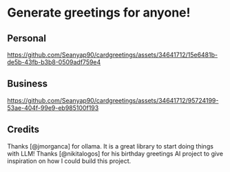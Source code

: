 # Generate greetings for anyone!


## Personal

https://github.com/Seanyap90/cardgreetings/assets/34641712/15e6481b-de5b-43fb-b3b8-0509adf759e4

## Business


https://github.com/Seanyap90/cardgreetings/assets/34641712/95724199-53ae-404f-99e9-eb985100f193


## Credits

Thanks [@jmorganca] for ollama.  It is a great library to start doing things with LLM!
Thanks [@nikitalogos] for his birthday greetings AI project to give inspiration on how I could build this project.


